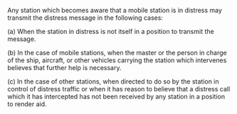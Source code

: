 Any station which becomes aware that a mobile station is in distress may transmit the distress message in the following cases:

(a) When the station in distress is not itself in a position to transmit the message.

(b) In the case of mobile stations, when the master or the person in charge of the ship, aircraft, or other vehicles carrying the station which intervenes believes that further help is necessary.
                                    

(c) In the case of other stations, when directed to do so by the station in control of distress traffic or when it has reason to believe that a distress call which it has intercepted has not been received by any station in a position to render aid.

